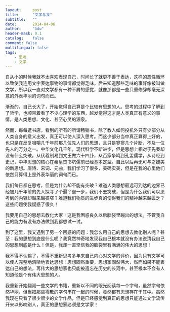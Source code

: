 ```yaml
---
layout:     post
title:      "文学与我"
subtitle:   ""
date:       2014-04-06
author:     "5dw"
header-mask: 0.1
catalog:    false
comment: false
multilingual: false
tags:
    - 思考
    - 文学
---
```



自从小的时候我就不太喜欢表现自己，时间长了就更不善于表达，这样的恶性循环以致使我连用文字表达事物的事情都觉得乏味，后来知道那些乏味的事好像被叫做文学，所以我一直对文学都有一种不屑的感觉，就像那都是一些只重修辞却毫无深意的外表华丽的词句而已。

渐渐的，自己长大了，开始觉得自己算是个比较有思想的人。思考的过程中了解到了哲学，也顺带着看了不少心理学的东西，越发觉得这才是人类真正有意义的事情，是人类思想、文化、甚至心灵的源泉。

然而，每每逛书店，看到的所有的所谓畅销书，除了教人如何投机外只有少部分从人类自身的意义出发，真正可以使人深入思考。而这少部分当中真正算得上好的，也只是在反复咀嚼几千年前那几位先人们的思想，且只是寥寥几个片断，不及一位先人的万分之一。中华文化几千年，现代科学不断进步，但是思想上相对于先秦却没有什么突破。从伏羲制易到文王做六十四卦，从百家争鸣到孔孟儒学，从诗经到史记，中华思想的核心在秦皇焚书坑儒前已经基本定型。自此以后再无可与之媲美的新思想。唐诗、宋词、元曲，我们学习了很多，美确实美，但是在我的心里他们依然只算得上是外表华丽的词句而已。

我们每日都在思考，但是为什么却不能有突破？难道人类思想最远可到达的边界已经被几千年前的先人探寻了个遍？退一步，我们不去突破，但是为什么我们可以思考到的内容却越来越狭窄？难道我们物质的进步真的使得我们的精神越来越匮乏？这些问题使我疑惑了很久！

我要用自己的思想去教化大家！这是我困惑良久以后脑袋里蹦出的想法。不管我自己的能力有没有办法做到我都想试一试。

到了这里，我又遇到了另一个困惑的问题：我怎么用自己的思想去教化别人呢？甚至：我的思想到底是什么呢？我竟然神奇地发现我自己根本就没有办法说清我自己的思想到底是什么！但是，我却一直坚信我的脑袋里有满满的伟大的思想！

我不得不认输了，不得不重新思考多年来自己内心对文学的评价，因为只有文学可以使人完整地清晰地表达思想！思想固然重要，思想家固然伟大，然而如果不能表达自己的想法，再伟大的思想家也只能被遗忘在历史的长河中，甚至根本不会有人知道他是个有伟大思想的人。

我重新开始翻阅一些文学的书籍，重新以不同的眼光阅读每一个字句，虽然字句依然华丽，但当把那些零散的字句串在一起的时候，竟然都有思想存在于其中。虽然我现在只看了很少很少的文学作品，但是已经感觉到真正的思想只能通过文学流传开来以影响别人，真正的思想家必须是文学家！
